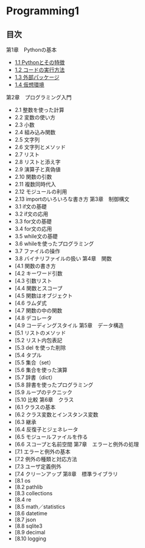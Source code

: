 # Programming1

## 目次
第1章　Pythonの基本
* [1.1 Pythonとその特徴]()
* [1.2 コードの実行方法]()
* [1.3 外部パッケージ]()
* [1.4 仮想環境]()


 第2章　プログラミング入門
* 2.1 整数を使った計算
* 2.2 変数の使い方
* 2.3 小数
* 2.4 組み込み関数
* 2.5 文字列
* 2.6 文字列とメソッド
* 2.7 リスト
* 2.8 リストと添え字
* 2.9 演算子と真偽値
* 2.10 関数の引数
* 2.11 複数同時代入
* 2.12 モジュールの利用
* 2.13 importのいろいろな書き方
 第3章　制御構文
* 3.1 if文の基礎
* 3.2 if文の応用
* 3.3 for文の基礎
* 3.4 for文の応用
* 3.5 while文の基礎
* 3.6 whileを使ったプログラミング
* 3.7 ファイルの操作
* 3.8 バイナリファイルの扱い
 第4章　関数
* [4.1 関数の書き方
* [4.2 キーワード引数
* [4.3 引数リスト
* [4.4 関数とスコープ
* [4.5 関数はオブジェクト
* [4.6 ラムダ式
* [4.7 関数の中の関数
* [4.8 デコレータ
* [4.9 コーディングスタイル
 第5章　データ構造
* [5.1 リストのメソッド
* [5.2 リスト内包表記
* [5.3 del を使った削除
* [5.4 タプル
* [5.5 集合（set）
* [5.6 集合を使った演算
* [5.7 辞書（dict）
* [5.8 辞書を使ったプログラミング
* [5.9 ループのテクニック
* [5.10 比較
 第6章　クラス
* [6.1 クラスの基本
* [6.2 クラス変数とインスタンス変数
* [6.3 継承
* [6.4 反復子とジェネレータ
* [6.5 モジュールファイルを作る
* [6.6 スコープと名前空間
 第7章　エラーと例外の処理
* [7.1 エラーと例外の基本
* [7.2 例外の種類と対応方法
* [7.3 ユーザ定義例外
* [7.4 クリーンアップ
 第8章　標準ライブラリ
* [8.1 os
* [8.2 pathlib
* [8.3 collections
* [8.4 re
* [8.5 math／statistics
* [8.6 datetime
* [8.7 json
* [8.8 sqlite3
* [8.9 decimal
* [8.10 logging

